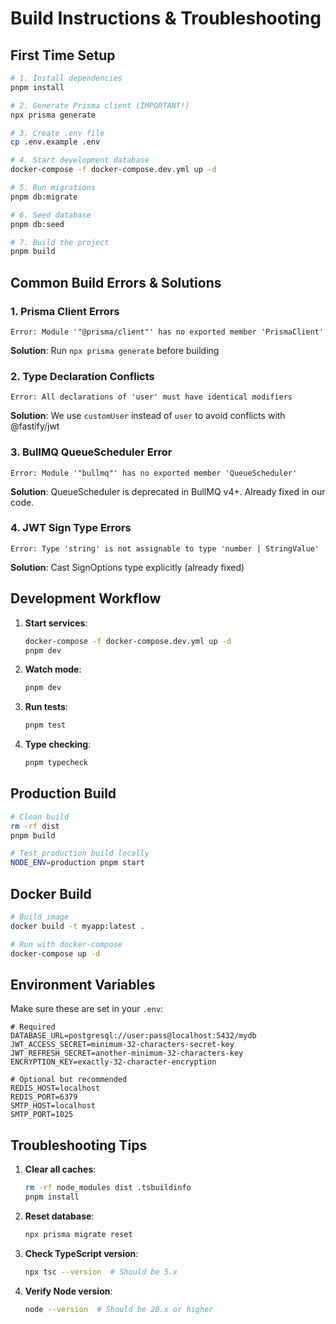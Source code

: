 # Build Instructions & Troubleshooting

## First Time Setup

```bash
# 1. Install dependencies
pnpm install

# 2. Generate Prisma client (IMPORTANT!)
npx prisma generate

# 3. Create .env file
cp .env.example .env

# 4. Start development database
docker-compose -f docker-compose.dev.yml up -d

# 5. Run migrations
pnpm db:migrate

# 6. Seed database
pnpm db:seed

# 7. Build the project
pnpm build
```

## Common Build Errors & Solutions

### 1. Prisma Client Errors
```
Error: Module '"@prisma/client"' has no exported member 'PrismaClient'
```
**Solution**: Run `npx prisma generate` before building

### 2. Type Declaration Conflicts
```
Error: All declarations of 'user' must have identical modifiers
```
**Solution**: We use `customUser` instead of `user` to avoid conflicts with @fastify/jwt

### 3. BullMQ QueueScheduler Error
```
Error: Module '"bullmq"' has no exported member 'QueueScheduler'
```
**Solution**: QueueScheduler is deprecated in BullMQ v4+. Already fixed in our code.

### 4. JWT Sign Type Errors
```
Error: Type 'string' is not assignable to type 'number | StringValue'
```
**Solution**: Cast SignOptions type explicitly (already fixed)

## Development Workflow

1. **Start services**:
   ```bash
   docker-compose -f docker-compose.dev.yml up -d
   pnpm dev
   ```

2. **Watch mode**:
   ```bash
   pnpm dev
   ```

3. **Run tests**:
   ```bash
   pnpm test
   ```

4. **Type checking**:
   ```bash
   pnpm typecheck
   ```

## Production Build

```bash
# Clean build
rm -rf dist
pnpm build

# Test production build locally
NODE_ENV=production pnpm start
```

## Docker Build

```bash
# Build image
docker build -t myapp:latest .

# Run with docker-compose
docker-compose up -d
```

## Environment Variables

Make sure these are set in your `.env`:

```env
# Required
DATABASE_URL=postgresql://user:pass@localhost:5432/mydb
JWT_ACCESS_SECRET=minimum-32-characters-secret-key
JWT_REFRESH_SECRET=another-minimum-32-characters-key
ENCRYPTION_KEY=exactly-32-character-encryption

# Optional but recommended
REDIS_HOST=localhost
REDIS_PORT=6379
SMTP_HOST=localhost
SMTP_PORT=1025
```

## Troubleshooting Tips

1. **Clear all caches**:
   ```bash
   rm -rf node_modules dist .tsbuildinfo
   pnpm install
   ```

2. **Reset database**:
   ```bash
   npx prisma migrate reset
   ```

3. **Check TypeScript version**:
   ```bash
   npx tsc --version  # Should be 5.x
   ```

4. **Verify Node version**:
   ```bash
   node --version  # Should be 20.x or higher
   ```
